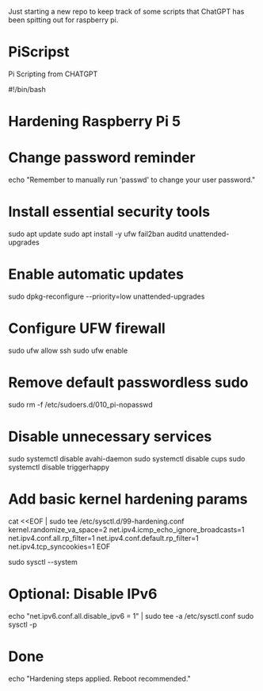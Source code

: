 Just starting a new repo to keep track of some scripts that ChatGPT has been spitting out for raspberry pi.





# PiScripst
Pi Scripting from CHATGPT

#!/bin/bash

# Hardening Raspberry Pi 5

# Change password reminder
echo "Remember to manually run 'passwd' to change your user password."

# Install essential security tools
sudo apt update
sudo apt install -y ufw fail2ban auditd unattended-upgrades

# Enable automatic updates
sudo dpkg-reconfigure --priority=low unattended-upgrades

# Configure UFW firewall
sudo ufw allow ssh
sudo ufw enable

# Remove default passwordless sudo
sudo rm -f /etc/sudoers.d/010_pi-nopasswd

# Disable unnecessary services
sudo systemctl disable avahi-daemon
sudo systemctl disable cups
sudo systemctl disable triggerhappy

# Add basic kernel hardening params
cat <<EOF | sudo tee /etc/sysctl.d/99-hardening.conf
kernel.randomize_va_space=2
net.ipv4.icmp_echo_ignore_broadcasts=1
net.ipv4.conf.all.rp_filter=1
net.ipv4.conf.default.rp_filter=1
net.ipv4.tcp_syncookies=1
EOF

sudo sysctl --system

# Optional: Disable IPv6
echo "net.ipv6.conf.all.disable_ipv6 = 1" | sudo tee -a /etc/sysctl.conf
sudo sysctl -p

# Done
echo "Hardening steps applied. Reboot recommended."


